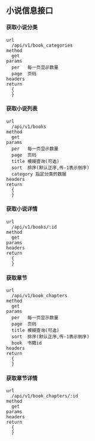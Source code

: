 ## 小说信息接口

#### 获取小说分类

```
url
  /api/v1/book_categories
method
  get
params
  per   每一页显示数量
  page  页码
headers
return
  {
  }
```

#### 获取小说列表

```
url
  /api/v1/books
method
  get
params
  per   每一页显示数量
  page  页码
  title 模糊查询(可选)
  sort  排序(默认正序,传-1表示倒序)
  category 指定分类的数据
headers
return
  {
  }
```

#### 获取小说详情

```
url
  /api/v1/books/:id
method
  get
params
headers
return
  {
  }
```

#### 获取章节

```
url
  /api/v1/book_chapters
method
  get
params
  per   每一页显示数量
  page  页码
  title 模糊查询(可选)
  sort  排序(默认正序,传-1表示倒序)
  book  书籍id
headers
return
  {
  }
```

#### 获取章节详情

```
url
  /api/v1/book_chapters/:id
method
  get
params
headers
return
  {
  }
```
